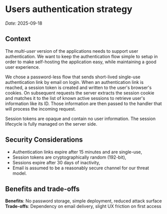 # Users authentication strategy

_Date:_ 2025-09-18

## Context

The _multi-user_ version of the applications needs to support user
authentication. We want to keep the authentication flow simple to setup in order
to make self-hosting the application easy, while maintaining a good user
experience.

We chose a password-less flow that sends short-lived single-use authentication
link by email on login. When an authentication link is reached, a session token
is created and written to the user's browser's cookies. On subsequent requests
the server extracts the session cookie and matches it to the list of known
active sessions to retrieve user's information like its ID. Those information
are then passed to the handler that will process the incoming request.

Session tokens are opaque and contain no user information. The session lifecycle
is fully managed on the server side.

## Security Considerations

- Authentication links expire after 15 minutes and are single-use,
- Session tokens are cryptographically random (192-bit),
- Sessions expire after 30 days of inactivity,
- Email is assumed to be a reasonably secure channel for our threat model.

## Benefits and trade-offs

**Benefits**: No password storage, simple deployment, reduced attack surface
**Trade-offs**: Dependency on email delivery, slight UX friction on first access
